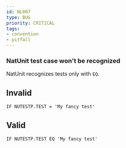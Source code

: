 ```yaml
---
id: NL007
type: BUG
priority: CRITICAL
tags:
- convention
- pitfall
---
```


### NatUnit test case won't be recognized

NatUnit recognizes tests only with `EQ`.

## Invalid

```natural
IF NUTESTP.TEST = 'My fancy test'
```

## Valid

```
IF NUTESTP.TEST EQ 'My fancy test'
```


